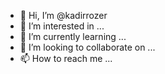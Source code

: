 - 👋 Hi, I’m @kadirrozer
- 👀 I’m interested in ...
- 🌱 I’m currently learning ...
- 💞️ I’m looking to collaborate on ...
- 📫 How to reach me ...

<!---
kadirrozer/kadirrozer is a ✨ special ✨ repository because its `README.md` (this file) appears on your GitHub profile.
You can click the Preview link to take a look at your changes.
--->
